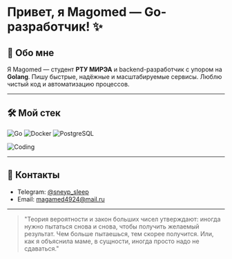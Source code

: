 # Привет, я Magomed — Go-разработчик! ✨

<!-- Замените ссылку на свою гифку -->



## 👋 Обо мне

Я Magomed — студент **РТУ МИРЭА** и backend-разработчик с упором на **Golang**. Пишу быстрые, надёжные и масштабируемые сервисы. Люблю чистый код и автоматизацию процессов.

---

## 🛠️ Мой стек

![Go](https://img.shields.io/badge/-Golang-00ADD8?logo=go\&logoColor=white\&style=for-the-badge)
![Docker](https://img.shields.io/badge/-Docker-2496ED?logo=docker\&logoColor=white\&style=for-the-badge)
![PostgreSQL](https://img.shields.io/badge/-PostgreSQL-336791?logo=postgresql\&logoColor=white\&style=for-the-badge)

<!-- Замените ссылку на свою гифку про программирование -->

![Coding](https://media.giphy.com/media/qgQUggAC3Pfv687qPC/giphy.gif)

---

## 📧 Контакты

* Telegram: [@sneyp_sleep](https://t.me/sneyp_sleep)
* Email: [magamed4924@mail.ru](mailto:magamed4924@mail.ru)

---

> "Теория вероятности и закон больших чисел утверждают: иногда нужно пытаться снова и снова, чтобы получить желаемый результат. Чем больше пытаешься, тем скорее получится. Или, как я объяснила маме, в сущности, иногда просто надо не сдаваться."
